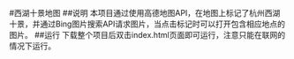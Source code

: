 #西湖十景地图
##说明
本项目通过使用高德地图API，在地图上标记了杭州西湖十景，并通过Bing图片搜索API请求图片，当点击标记时可以打开包含相应地点的图片。
##运行
下载整个项目后双击index.html页面即可运行，注意只能在联网的情况下运行。